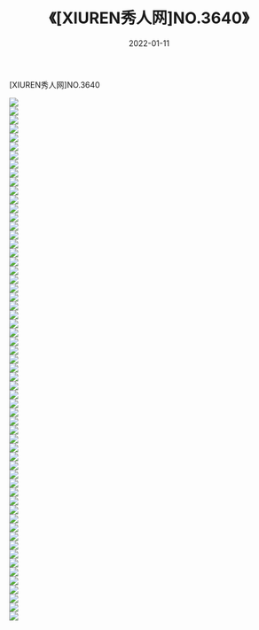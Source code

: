 ﻿---
layout: post
title:  《[XIUREN秀人网]NO.3640》
date:   2022-01-11
img: http://img.660000.xyz/Sharelink/秀人网/秀人网第04部分/[XIUREN秀人网]NO.3640/000.jpg
categories: [美女, 清纯, 唯美]
---

[XIUREN秀人网]NO.3640

 ![](http://img.660000.xyz/Sharelink/秀人网/秀人网第04部分/[XIUREN秀人网]NO.3640/001.jpg) <br>![](http://img.660000.xyz/Sharelink/秀人网/秀人网第04部分/[XIUREN秀人网]NO.3640/002.jpg) <br>![](http://img.660000.xyz/Sharelink/秀人网/秀人网第04部分/[XIUREN秀人网]NO.3640/003.jpg) <br>![](http://img.660000.xyz/Sharelink/秀人网/秀人网第04部分/[XIUREN秀人网]NO.3640/004.jpg) <br>![](http://img.660000.xyz/Sharelink/秀人网/秀人网第04部分/[XIUREN秀人网]NO.3640/005.jpg) <br>![](http://img.660000.xyz/Sharelink/秀人网/秀人网第04部分/[XIUREN秀人网]NO.3640/006.jpg) <br>![](http://img.660000.xyz/Sharelink/秀人网/秀人网第04部分/[XIUREN秀人网]NO.3640/007.jpg) <br>![](http://img.660000.xyz/Sharelink/秀人网/秀人网第04部分/[XIUREN秀人网]NO.3640/008.jpg) <br>![](http://img.660000.xyz/Sharelink/秀人网/秀人网第04部分/[XIUREN秀人网]NO.3640/009.jpg) <br>![](http://img.660000.xyz/Sharelink/秀人网/秀人网第04部分/[XIUREN秀人网]NO.3640/010.jpg) <br>![](http://img.660000.xyz/Sharelink/秀人网/秀人网第04部分/[XIUREN秀人网]NO.3640/011.jpg) <br>![](http://img.660000.xyz/Sharelink/秀人网/秀人网第04部分/[XIUREN秀人网]NO.3640/012.jpg) <br>![](http://img.660000.xyz/Sharelink/秀人网/秀人网第04部分/[XIUREN秀人网]NO.3640/013.jpg) <br>![](http://img.660000.xyz/Sharelink/秀人网/秀人网第04部分/[XIUREN秀人网]NO.3640/014.jpg) <br>![](http://img.660000.xyz/Sharelink/秀人网/秀人网第04部分/[XIUREN秀人网]NO.3640/015.jpg) <br>![](http://img.660000.xyz/Sharelink/秀人网/秀人网第04部分/[XIUREN秀人网]NO.3640/016.jpg) <br>![](http://img.660000.xyz/Sharelink/秀人网/秀人网第04部分/[XIUREN秀人网]NO.3640/017.jpg) <br>![](http://img.660000.xyz/Sharelink/秀人网/秀人网第04部分/[XIUREN秀人网]NO.3640/018.jpg) <br>![](http://img.660000.xyz/Sharelink/秀人网/秀人网第04部分/[XIUREN秀人网]NO.3640/019.jpg) <br>![](http://img.660000.xyz/Sharelink/秀人网/秀人网第04部分/[XIUREN秀人网]NO.3640/020.jpg) <br>![](http://img.660000.xyz/Sharelink/秀人网/秀人网第04部分/[XIUREN秀人网]NO.3640/021.jpg) <br>![](http://img.660000.xyz/Sharelink/秀人网/秀人网第04部分/[XIUREN秀人网]NO.3640/022.jpg) <br>![](http://img.660000.xyz/Sharelink/秀人网/秀人网第04部分/[XIUREN秀人网]NO.3640/023.jpg) <br>![](http://img.660000.xyz/Sharelink/秀人网/秀人网第04部分/[XIUREN秀人网]NO.3640/024.jpg) <br>![](http://img.660000.xyz/Sharelink/秀人网/秀人网第04部分/[XIUREN秀人网]NO.3640/025.jpg) <br>![](http://img.660000.xyz/Sharelink/秀人网/秀人网第04部分/[XIUREN秀人网]NO.3640/026.jpg) <br>![](http://img.660000.xyz/Sharelink/秀人网/秀人网第04部分/[XIUREN秀人网]NO.3640/027.jpg) <br>![](http://img.660000.xyz/Sharelink/秀人网/秀人网第04部分/[XIUREN秀人网]NO.3640/028.jpg) <br>![](http://img.660000.xyz/Sharelink/秀人网/秀人网第04部分/[XIUREN秀人网]NO.3640/029.jpg) <br>![](http://img.660000.xyz/Sharelink/秀人网/秀人网第04部分/[XIUREN秀人网]NO.3640/030.jpg) <br>![](http://img.660000.xyz/Sharelink/秀人网/秀人网第04部分/[XIUREN秀人网]NO.3640/031.jpg) <br>![](http://img.660000.xyz/Sharelink/秀人网/秀人网第04部分/[XIUREN秀人网]NO.3640/032.jpg) <br>![](http://img.660000.xyz/Sharelink/秀人网/秀人网第04部分/[XIUREN秀人网]NO.3640/033.jpg) <br>![](http://img.660000.xyz/Sharelink/秀人网/秀人网第04部分/[XIUREN秀人网]NO.3640/034.jpg) <br>![](http://img.660000.xyz/Sharelink/秀人网/秀人网第04部分/[XIUREN秀人网]NO.3640/035.jpg) <br>![](http://img.660000.xyz/Sharelink/秀人网/秀人网第04部分/[XIUREN秀人网]NO.3640/036.jpg) <br>![](http://img.660000.xyz/Sharelink/秀人网/秀人网第04部分/[XIUREN秀人网]NO.3640/037.jpg) <br>![](http://img.660000.xyz/Sharelink/秀人网/秀人网第04部分/[XIUREN秀人网]NO.3640/038.jpg) <br>![](http://img.660000.xyz/Sharelink/秀人网/秀人网第04部分/[XIUREN秀人网]NO.3640/039.jpg) <br>![](http://img.660000.xyz/Sharelink/秀人网/秀人网第04部分/[XIUREN秀人网]NO.3640/040.jpg) <br>![](http://img.660000.xyz/Sharelink/秀人网/秀人网第04部分/[XIUREN秀人网]NO.3640/041.jpg) <br>![](http://img.660000.xyz/Sharelink/秀人网/秀人网第04部分/[XIUREN秀人网]NO.3640/042.jpg) <br>![](http://img.660000.xyz/Sharelink/秀人网/秀人网第04部分/[XIUREN秀人网]NO.3640/043.jpg) <br>![](http://img.660000.xyz/Sharelink/秀人网/秀人网第04部分/[XIUREN秀人网]NO.3640/044.jpg) <br>![](http://img.660000.xyz/Sharelink/秀人网/秀人网第04部分/[XIUREN秀人网]NO.3640/045.jpg) <br>![](http://img.660000.xyz/Sharelink/秀人网/秀人网第04部分/[XIUREN秀人网]NO.3640/046.jpg) <br>![](http://img.660000.xyz/Sharelink/秀人网/秀人网第04部分/[XIUREN秀人网]NO.3640/047.jpg) <br>![](http://img.660000.xyz/Sharelink/秀人网/秀人网第04部分/[XIUREN秀人网]NO.3640/048.jpg) <br>![](http://img.660000.xyz/Sharelink/秀人网/秀人网第04部分/[XIUREN秀人网]NO.3640/049.jpg) <br>![](http://img.660000.xyz/Sharelink/秀人网/秀人网第04部分/[XIUREN秀人网]NO.3640/050.jpg) <br>![](http://img.660000.xyz/Sharelink/秀人网/秀人网第04部分/[XIUREN秀人网]NO.3640/051.jpg) <br>![](http://img.660000.xyz/Sharelink/秀人网/秀人网第04部分/[XIUREN秀人网]NO.3640/052.jpg) <br>![](http://img.660000.xyz/Sharelink/秀人网/秀人网第04部分/[XIUREN秀人网]NO.3640/053.jpg) <br>![](http://img.660000.xyz/Sharelink/秀人网/秀人网第04部分/[XIUREN秀人网]NO.3640/054.jpg) <br>![](http://img.660000.xyz/Sharelink/秀人网/秀人网第04部分/[XIUREN秀人网]NO.3640/055.jpg) <br>![](http://img.660000.xyz/Sharelink/秀人网/秀人网第04部分/[XIUREN秀人网]NO.3640/056.jpg) <br>![](http://img.660000.xyz/Sharelink/秀人网/秀人网第04部分/[XIUREN秀人网]NO.3640/057.jpg) <br>![](http://img.660000.xyz/Sharelink/秀人网/秀人网第04部分/[XIUREN秀人网]NO.3640/058.jpg) <br>![](http://img.660000.xyz/Sharelink/秀人网/秀人网第04部分/[XIUREN秀人网]NO.3640/059.jpg) <br>